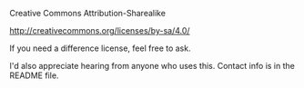 Creative Commons Attribution-Sharealike

http://creativecommons.org/licenses/by-sa/4.0/


If you need a difference license, feel free to ask.

I'd also appreciate hearing from anyone who uses this. Contact info is in the README file.
